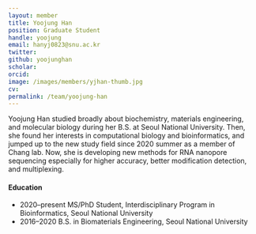 ```yaml
---
layout: member
title: Yoojung Han
position: Graduate Student
handle: yoojung
email: hanyj0823@snu.ac.kr
twitter: 
github: yoojunghan
scholar: 
orcid: 
image: /images/members/yjhan-thumb.jpg
cv: 
permalink: /team/yoojung-han
---
```


Yoojung Han studied broadly about biochemistry, materials engineering, 
and molecular biology during her B.S. at Seoul National University.
Then, she found her interests in computational biology and bioinformatics, 
and jumped up to the new study field since 2020 summer as a member of Chang lab.
Now, she is developing new methods for RNA nanopore sequencing especially for
higher accuracy, better modification detection, and multiplexing.

#### Education

<ul class="chronological">
  <li><span>2020–present</span> MS/PhD Student, Interdisciplinary Program in Bioinformatics, Seoul National University</li>
  <li><span>2016–2020</span> B.S. in Biomaterials Engineering, Seoul National University</li>
</ul>
